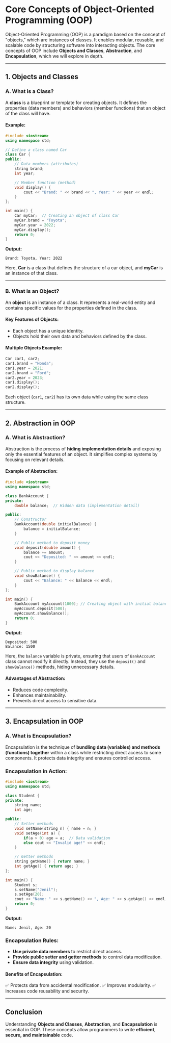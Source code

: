 # Core Concepts of Object-Oriented Programming (OOP)

Object-Oriented Programming (OOP) is a paradigm based on the concept of "objects," which are instances of classes. It enables modular, reusable, and scalable code by structuring software into interacting objects. The core concepts of OOP include **Objects and Classes**, **Abstraction**, and **Encapsulation**, which we will explore in depth.

---

## **1. Objects and Classes**

### **A. What is a Class?**

A **class** is a blueprint or template for creating objects. It defines the properties (data members) and behaviors (member functions) that an object of the class will have.

#### **Example:**

```cpp
#include <iostream>
using namespace std;

// Define a class named Car
class Car {
public:
    // Data members (attributes)
    string brand;
    int year;

    // Member function (method)
    void display() {
        cout << "Brand: " << brand << ", Year: " << year << endl;
    }
};

int main() {
    Car myCar;  // Creating an object of class Car
    myCar.brand = "Toyota";
    myCar.year = 2022;
    myCar.display();
    return 0;
}
```

**Output:**

```
Brand: Toyota, Year: 2022
```

Here, **Car** is a class that defines the structure of a car object, and **myCar** is an instance of that class.

---

### **B. What is an Object?**

An **object** is an instance of a class. It represents a real-world entity and contains specific values for the properties defined in the class.

#### **Key Features of Objects:**

- Each object has a unique identity.
- Objects hold their own data and behaviors defined by the class.

#### **Multiple Objects Example:**

```cpp
Car car1, car2;
car1.brand = "Honda";
car1.year = 2021;
car2.brand = "Ford";
car2.year = 2023;
car1.display();
car2.display();
```

Each object (`car1`, `car2`) has its own data while using the same class structure.

---

## **2. Abstraction in OOP**

### **A. What is Abstraction?**

Abstraction is the process of **hiding implementation details** and exposing only the essential features of an object. It simplifies complex systems by focusing on relevant details.

#### **Example of Abstraction:**

```cpp
#include <iostream>
using namespace std;

class BankAccount {
private:
    double balance;  // Hidden data (implementation detail)

public:
    // Constructor
    BankAccount(double initialBalance) {
        balance = initialBalance;
    }

    // Public method to deposit money
    void deposit(double amount) {
        balance += amount;
        cout << "Deposited: " << amount << endl;
    }

    // Public method to display balance
    void showBalance() {
        cout << "Balance: " << balance << endl;
    }
};

int main() {
    BankAccount myAccount(1000); // Creating object with initial balance
    myAccount.deposit(500);
    myAccount.showBalance();
    return 0;
}
```

**Output:**

```
Deposited: 500
Balance: 1500
```

Here, the `balance` variable is private, ensuring that users of `BankAccount` class cannot modify it directly. Instead, they use the `deposit()` and `showBalance()` methods, hiding unnecessary details.

#### **Advantages of Abstraction:**

- Reduces code complexity.
- Enhances maintainability.
- Prevents direct access to sensitive data.

---

## **3. Encapsulation in OOP**

### **A. What is Encapsulation?**

Encapsulation is the technique of **bundling data (variables) and methods (functions) together** within a class while restricting direct access to some components. It protects data integrity and ensures controlled access.

### **Encapsulation in Action:**

```cpp
#include <iostream>
using namespace std;

class Student {
private:
    string name;
    int age;

public:
    // Setter methods
    void setName(string n) { name = n; }
    void setAge(int a) {
        if(a > 0) age = a;  // Data validation
        else cout << "Invalid age!" << endl;
    }

    // Getter methods
    string getName() { return name; }
    int getAge() { return age; }
};

int main() {
    Student s;
    s.setName("Jenil");
    s.setAge(20);
    cout << "Name: " << s.getName() << ", Age: " << s.getAge() << endl;
    return 0;
}
```

**Output:**

```
Name: Jenil, Age: 20
```

### **Encapsulation Rules:**

- **Use private data members** to restrict direct access.
- **Provide public setter and getter methods** to control data modification.
- **Ensure data integrity** using validation.

#### **Benefits of Encapsulation:**

✅ Protects data from accidental modification.
✅ Improves modularity.
✅ Increases code reusability and security.

---

## **Conclusion**

Understanding **Objects and Classes**, **Abstraction**, and **Encapsulation** is essential in OOP. These concepts allow programmers to write **efficient, secure, and maintainable** code.

